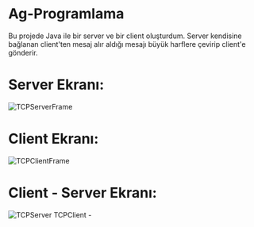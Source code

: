 # Ag-Programlama
Bu projede Java ile bir server ve bir client oluşturdum. Server kendisine bağlanan client'ten mesaj alır aldığı mesajı büyük harflere çevirip client'e gönderir.

# Server Ekranı:
![TCPServerFrame](https://github.com/umutsefkansak/TCPServer-TCPClient/assets/109917881/a9f128dc-8d81-4627-9219-f7290327e8a0)

# Client Ekranı:
![TCPClientFrame](https://github.com/umutsefkansak/TCPServer-TCPClient/assets/109917881/3e63bdf1-d76b-48c3-9275-dc141f6aa26e)


# Client - Server Ekranı:
![TCPServer TCPClient -](https://github.com/umutsefkansak/TCPServer-TCPClient/assets/109917881/12c84696-8055-4767-bc93-b650e3dc2008)
